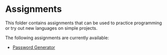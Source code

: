 # Assignments

This folder contains assignments that can be used to practice programming or try out new languages on simple projects.

The following assignments are currently available:
 - [Password Generator](password-generator.md)